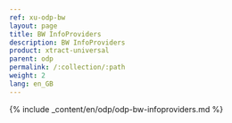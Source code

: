 ```yaml
---
ref: xu-odp-bw
layout: page
title: BW InfoProviders
description: BW InfoProviders
product: xtract-universal
parent: odp
permalink: /:collection/:path
weight: 2
lang: en_GB
---
```



{% include _content/en/odp/odp-bw-infoproviders.md %} 